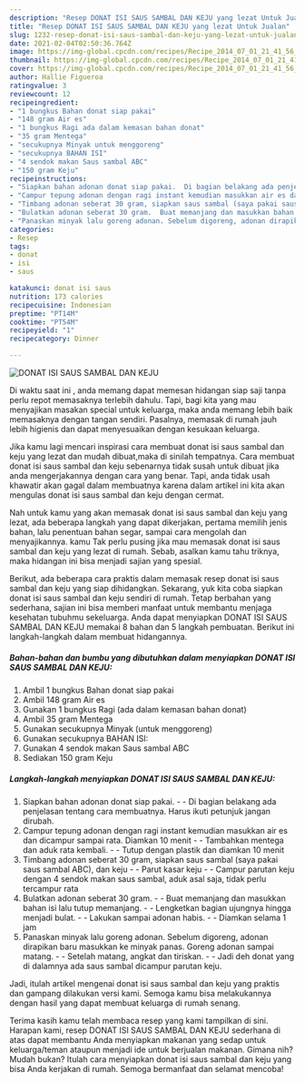 ```yaml
---
description: "Resep DONAT ISI SAUS SAMBAL DAN KEJU yang lezat Untuk Jualan"
title: "Resep DONAT ISI SAUS SAMBAL DAN KEJU yang lezat Untuk Jualan"
slug: 1232-resep-donat-isi-saus-sambal-dan-keju-yang-lezat-untuk-jualan
date: 2021-02-04T02:50:36.764Z
image: https://img-global.cpcdn.com/recipes/Recipe_2014_07_01_21_41_56_325_5e0f13b98f763913b6e9/680x482cq70/donat-isi-saus-sambal-dan-keju-foto-resep-utama.jpg
thumbnail: https://img-global.cpcdn.com/recipes/Recipe_2014_07_01_21_41_56_325_5e0f13b98f763913b6e9/680x482cq70/donat-isi-saus-sambal-dan-keju-foto-resep-utama.jpg
cover: https://img-global.cpcdn.com/recipes/Recipe_2014_07_01_21_41_56_325_5e0f13b98f763913b6e9/680x482cq70/donat-isi-saus-sambal-dan-keju-foto-resep-utama.jpg
author: Hallie Figueroa
ratingvalue: 3
reviewcount: 12
recipeingredient:
- "1 bungkus Bahan donat siap pakai"
- "148 gram Air es"
- "1 bungkus Ragi ada dalam kemasan bahan donat"
- "35 gram Mentega"
- "secukupnya Minyak untuk menggoreng"
- "secukupnya BAHAN ISI"
- "4 sendok makan Saus sambal ABC"
- "150 gram Keju"
recipeinstructions:
- "Siapkan bahan adonan donat siap pakai.  Di bagian belakang ada penjelasan tentang cara membuatnya. Harus ikuti petunjuk jangan dirubah."
- "Campur tepung adonan dengan ragi instant kemudian masukkan air es dan dicampur sampai rata. Diamkan 10 menit  Tambahkan mentega dan aduk rata kembali.  Tutup dengan plastik dan diamkan 10 menit"
- "Timbang adonan seberat 30 gram, siapkan saus sambal (saya pakai saus sambal ABC), dan keju  Parut kasar keju  Campur parutan keju dengan 4 sendok makan saus sambal, aduk asal saja, tidak perlu tercampur rata"
- "Bulatkan adonan seberat 30 gram.  Buat memanjang dan masukkan bahan isi lalu tutup memanjang.  Lengketkan bagian ujungnya hingga menjadi bulat.  Lakukan sampai adonan habis.  Diamkan selama 1 jam"
- "Panaskan minyak lalu goreng adonan. Sebelum digoreng, adonan dirapikan baru masukkan ke minyak panas. Goreng adonan sampai matang.  Setelah matang, angkat dan tiriskan.  Jadi deh donat yang di dalamnya ada saus sambal dicampur parutan keju."
categories:
- Resep
tags:
- donat
- isi
- saus

katakunci: donat isi saus 
nutrition: 173 calories
recipecuisine: Indonesian
preptime: "PT14M"
cooktime: "PT54M"
recipeyield: "1"
recipecategory: Dinner

---
```



![DONAT ISI SAUS SAMBAL DAN KEJU](https://img-global.cpcdn.com/recipes/Recipe_2014_07_01_21_41_56_325_5e0f13b98f763913b6e9/680x482cq70/donat-isi-saus-sambal-dan-keju-foto-resep-utama.jpg)

Di waktu  saat ini , anda memang dapat memesan hidangan siap saji tanpa perlu repot memasaknya terlebih dahulu. Tapi, bagi kita yang mau menyajikan masakan special untuk keluarga, maka anda memang lebih baik memasaknya dengan tangan sendiri. Pasalnya, memasak di rumah jauh lebih higienis dan dapat menyesuaikan dengan kesukaan keluarga.

Jika kamu lagi mencari inspirasi cara membuat donat isi saus sambal dan keju yang lezat dan mudah dibuat,maka di sinilah tempatnya. Cara membuat donat isi saus sambal dan keju  sebenarnya tidak susah untuk dibuat jika anda mengerjakannya dengan cara yang benar. Tapi, anda tidak usah khawatir akan gagal dalam membuatnya 
karena dalam artikel ini kita akan mengulas donat isi saus sambal dan keju dengan cermat.  



Nah untuk kamu yang akan memasak donat isi saus sambal dan keju yang lezat, ada beberapa langkah yang dapat dikerjakan, pertama memilih jenis bahan, lalu penentuan bahan segar, sampai cara mengolah dan menyajikannya. kamu Tak perlu pusing jika mau memasak donat isi saus sambal dan keju yang lezat di rumah. Sebab, asalkan kamu  tahu triknya, maka hidangan ini bisa menjadi sajian yang spesial.

Berikut, ada beberapa cara praktis  dalam memasak resep donat isi saus sambal dan keju yang siap dihidangkan. Sekarang, yuk kita coba siapkan donat isi saus sambal dan keju sendiri di rumah. Tetap berbahan yang sederhana, sajian ini bisa memberi manfaat untuk membantu menjaga kesehatan tubuhmu sekeluarga. Anda dapat menyiapkan DONAT ISI SAUS SAMBAL DAN KEJU memakai 8 bahan dan 5 langkah pembuatan. Berikut ini langkah-langkah dalam membuat hidangannya.

<!--inarticleads1-->

##### Bahan-bahan dan bumbu yang dibutuhkan dalam menyiapkan DONAT ISI SAUS SAMBAL DAN KEJU:

1. Ambil 1 bungkus Bahan donat siap pakai
1. Ambil 148 gram Air es
1. Gunakan 1 bungkus Ragi (ada dalam kemasan bahan donat)
1. Ambil 35 gram Mentega
1. Gunakan secukupnya Minyak (untuk menggoreng)
1. Gunakan secukupnya BAHAN ISI:
1. Gunakan 4 sendok makan Saus sambal ABC
1. Sediakan 150 gram Keju




<!--inarticleads2-->

##### Langkah-langkah menyiapkan DONAT ISI SAUS SAMBAL DAN KEJU:

1. Siapkan bahan adonan donat siap pakai. -  - Di bagian belakang ada penjelasan tentang cara membuatnya. Harus ikuti petunjuk jangan dirubah.
1. Campur tepung adonan dengan ragi instant kemudian masukkan air es dan dicampur sampai rata. Diamkan 10 menit -  - Tambahkan mentega dan aduk rata kembali. -  - Tutup dengan plastik dan diamkan 10 menit
1. Timbang adonan seberat 30 gram, siapkan saus sambal (saya pakai saus sambal ABC), dan keju -  - Parut kasar keju -  - Campur parutan keju dengan 4 sendok makan saus sambal, aduk asal saja, tidak perlu tercampur rata
1. Bulatkan adonan seberat 30 gram. -  - Buat memanjang dan masukkan bahan isi lalu tutup memanjang. -  - Lengketkan bagian ujungnya hingga menjadi bulat. -  - Lakukan sampai adonan habis. -  - Diamkan selama 1 jam
1. Panaskan minyak lalu goreng adonan. Sebelum digoreng, adonan dirapikan baru masukkan ke minyak panas. Goreng adonan sampai matang. -  - Setelah matang, angkat dan tiriskan. -  - Jadi deh donat yang di dalamnya ada saus sambal dicampur parutan keju.




Jadi, itulah artikel mengenai  donat isi saus sambal dan keju  yang praktis dan gampang dilakukan versi kami. Semoga kamu bisa melakukannya dengan hasil yang dapat membuat keluarga di rumah senang. 

Terima kasih kamu telah membaca resep yang kami tampilkan di sini. Harapan kami, resep  DONAT ISI SAUS SAMBAL DAN KEJU sederhana di atas dapat membantu Anda menyiapkan makanan yang sedap untuk keluarga/teman ataupun menjadi ide untuk berjualan makanan. Gimana nih? Mudah bukan? Itulah cara menyiapkan donat isi saus sambal dan keju yang bisa Anda kerjakan di rumah. Semoga bermanfaat dan selamat mencoba!

